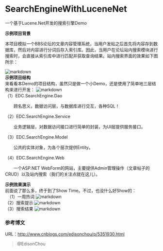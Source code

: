 # SearchEngineWithLuceneNet
一个基于Lucene.Net开发的搜索引擎Demo 

**示例项目背景**

本项目模拟一个BBS论坛的文章内容管理系统，当用户发帖之后首先将内容存到数据库，然后对内容进行分词后存入索引库。因此，当用户在论坛站内搜索模块进行搜索时，会直接从索引库中进行匹配并获取查询结果。站内搜索界面的效果如下图所示：

![markdown](https://images2015.cnblogs.com/blog/381412/201604/381412-20160404201050359-320221498.jpg)
<br/>
**示例项目结构**
<br/>
来看看本Demo的项目结构，虽然只是做一个小Demo，还是使用了简单地三层结构来进行开发：
![markdown](https://images2015.cnblogs.com/blog/381412/201604/381412-20160404201335375-1503290102.jpg)
<br/>
（1）EDC.SearchEngine.Dao

　　顾名思义，数据访问层，与数据库进行交互，各种SQL！

（2）EDC.SearchEngine.Service

　　业务逻辑层，对数据访问接口进行简单的封装，为UI层提供服务接口。

（3）EDC.SearchEngine.Model

　　公共的实体对象，为各个层次提供Entity。

（4）EDC.SearchEngine.Web

　　一个ASP.NET WebForm的网站，主要提供Admin管理操作（文章帖子的CRUD）以及站内搜索（我们的关注点就在这儿）。

**示例效果演示**
<br/>
前面说了那么多，终于到了Show Time。不过，也没什么好Show的：
<br/>
　（1）一周热词
![markdown](https://images2015.cnblogs.com/blog/381412/201604/381412-20160404223153031-216822458.jpg "markdown")<br/>
  （2）搜索提示
![markdown](https://images2015.cnblogs.com/blog/381412/201604/381412-20160404223237593-356452400.png "markdown")<br/>
  （3）搜索结果
![markdown](https://images2015.cnblogs.com/blog/381412/201604/381412-20160404223350890-159850092.jpg "markdown")

### 参考博文

URL：<http://www.cnblogs.com/edisonchou/p/5351930.html>

> @EdisonChou
